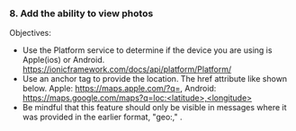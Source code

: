 ### 8. Add the ability to view photos

Objectives:
- Use the Platform service to determine if the device you are using is Apple(ios) or Android. https://ionicframework.com/docs/api/platform/Platform/
- Use an anchor <a> tag to provide the location.  The href attribute like shown below.
  Apple: https://maps.apple.com/?q=<latitude>,<longitude>
  Android: https://maps.google.com/maps?q=loc:<latitude>,<longitude>
- Be mindful that this feature should only be visible in messages where it was provided in the earlier format, "geo:<latitude>,<longitude>" .